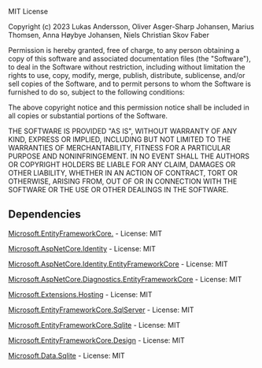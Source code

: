 MIT License

Copyright (c) 2023 Lukas Andersson, Oliver Asger-Sharp Johansen, Marius Thomsen, Anna Høybye Johansen, Niels Christian Skov Faber

Permission is hereby granted, free of charge, to any person obtaining a copy
of this software and associated documentation files (the "Software"), to deal
in the Software without restriction, including without limitation the rights
to use, copy, modify, merge, publish, distribute, sublicense, and/or sell
copies of the Software, and to permit persons to whom the Software is
furnished to do so, subject to the following conditions:

The above copyright notice and this permission notice shall be included in all
copies or substantial portions of the Software.

THE SOFTWARE IS PROVIDED "AS IS", WITHOUT WARRANTY OF ANY KIND, EXPRESS OR
IMPLIED, INCLUDING BUT NOT LIMITED TO THE WARRANTIES OF MERCHANTABILITY,
FITNESS FOR A PARTICULAR PURPOSE AND NONINFRINGEMENT. IN NO EVENT SHALL THE
AUTHORS OR COPYRIGHT HOLDERS BE LIABLE FOR ANY CLAIM, DAMAGES OR OTHER
LIABILITY, WHETHER IN AN ACTION OF CONTRACT, TORT OR OTHERWISE, ARISING FROM,
OUT OF OR IN CONNECTION WITH THE SOFTWARE OR THE USE OR OTHER DEALINGS IN THE
SOFTWARE.


## Dependencies
[Microsoft.EntityFrameworkCore.](https://www.nuget.org/packages/Microsoft.EntityFrameworkCore.Tools/8.0.0-rc.2.23480.1)  - 
License: MIT

[Microsoft.AspNetCore.Identity](https://www.nuget.org/packages/Microsoft.EntityFrameworkCore.Tools/8.0.0-rc.2.23480.1) - 
License: MIT

[Microsoft.AspNetCore.Identity.EntityFrameworkCore](https://www.nuget.org/packages/Microsoft.AspNetCore.Identity.EntityFrameworkCore/8.0.0-rc.2.23480.2) - License: MIT

[Microsoft.AspNetCore.Diagnostics.EntityFrameworkCore](https://www.nuget.org/packages/Microsoft.AspNetCore.Diagnostics.EntityFrameworkCore/8.0.0-rc.2.23480.2) - 
License: MIT

[Microsoft.Extensions.Hosting](https://www.nuget.org/packages/Microsoft.Extensions.Hosting/8.0.0-rc.2.23479.6) - 
License: MIT

[Microsoft.EntityFrameworkCore.SqlServer](https://www.nuget.org/packages/Microsoft.EntityFrameworkCore.SqlServer/8.0.0-rc.2.23480.1) - 
License: MIT

[Microsoft.EntityFrameworkCore.Sqlite](https://www.nuget.org/packages/Microsoft.EntityFrameworkCore.Sqlite/8.0.0-rc.2.23480.1) -
License: MIT

[Microsoft.EntityFrameworkCore.Design](https://www.nuget.org/packages/Microsoft.EntityFrameworkCore.Design/8.0.0-rc.2.23480.1) -
License: MIT

[Microsoft.Data.Sqlite](https://www.nuget.org/packages/Microsoft.Data.Sqlite/8.0.0-rc.2.23480.1) - 
License: MIT
